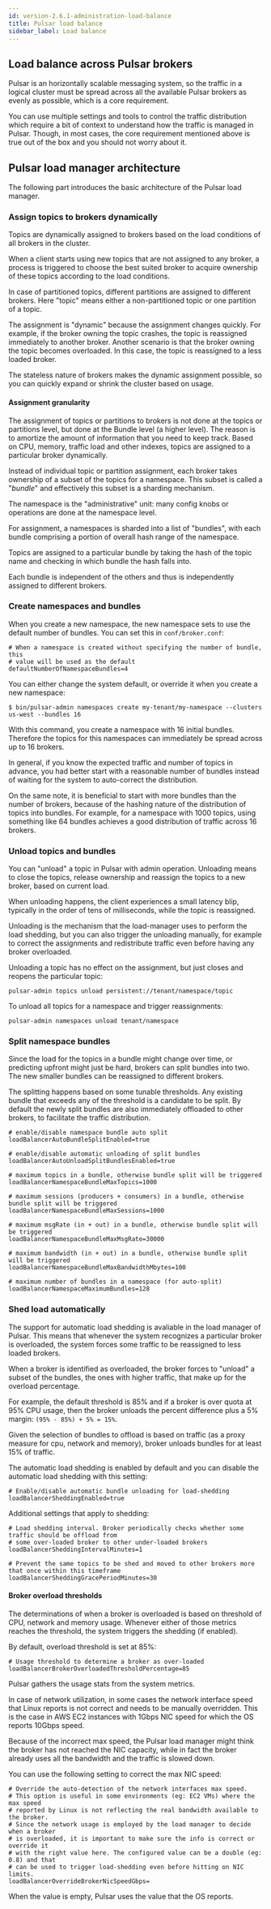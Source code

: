```yaml
---
id: version-2.6.1-administration-load-balance
title: Pulsar load balance
sidebar_label: Load balance
---
```


## Load balance across Pulsar brokers

Pulsar is an horizontally scalable messaging system, so the traffic
in a logical cluster must be spread across all the available Pulsar brokers as evenly as possible, which is a core requirement.

You can use multiple settings and tools to control the traffic distribution which require a bit of context to understand how the traffic is managed in Pulsar. Though, in most cases, the core requirement mentioned above is true out of the box and you should not worry about it. 

## Pulsar load manager architecture

The following part introduces the basic architecture of the Pulsar load manager.

### Assign topics to brokers dynamically

Topics are dynamically assigned to brokers based on the load conditions of all brokers in the cluster.

When a client starts using new topics that are not assigned to any broker, a process is triggered to choose the best suited broker to acquire ownership of these topics according to the load conditions. 

In case of partitioned topics, different partitions are assigned to different brokers. Here "topic" means either a non-partitioned topic or one partition of a topic.

The assignment is "dynamic" because the assignment changes quickly. For example, if the broker owning the topic crashes, the topic is reassigned immediately to another broker. Another scenario is that the broker owning the topic becomes overloaded. In this case, the topic is reassigned to a less loaded broker.

The stateless nature of brokers makes the dynamic assignment possible, so you can quickly expand or shrink the cluster based on usage.

#### Assignment granularity

The assignment of topics or partitions to brokers is not done at the topics or partitions level, but done at the Bundle level (a higher level). The reason is to amortize the amount of information that you need to keep track. Based on CPU, memory, traffic load and other indexes, topics are assigned to a particular broker dynamically. 

Instead of individual topic or partition assignment, each broker takes ownership of a subset of the topics for a namespace. This subset is called a "*bundle*" and effectively this subset is a sharding mechanism.

The namespace is the "administrative" unit: many config knobs or operations are done at the namespace level.

For assignment, a namespaces is sharded into a list of "bundles", with each bundle comprising
a portion of overall hash range of the namespace.

Topics are assigned to a particular bundle by taking the hash of the topic name and checking in which
bundle the hash falls into.

Each bundle is independent of the others and thus is independently assigned to different brokers.

### Create namespaces and bundles

When you create a new namespace, the new namespace sets to use the default number of bundles. You can set this in `conf/broker.conf`:

```properties
# When a namespace is created without specifying the number of bundle, this
# value will be used as the default
defaultNumberOfNamespaceBundles=4
```

You can either change the system default, or override it when you create a new namespace:

```shell
$ bin/pulsar-admin namespaces create my-tenant/my-namespace --clusters us-west --bundles 16
```

With this command, you create a namespace with 16 initial bundles. Therefore the topics for this namespaces can immediately be spread across up to 16 brokers.

In general, if you know the expected traffic and number of topics in advance, you had better start with a reasonable number of bundles instead of waiting for the system to auto-correct the distribution.

On the same note, it is beneficial to start with more bundles than the number of brokers, because of the hashing nature of the distribution of topics into bundles. For example, for a namespace with 1000 topics, using something like 64 bundles achieves a good distribution of traffic across 16 brokers.

### Unload topics and bundles

You can "unload" a topic in Pulsar with admin operation. Unloading means to close the topics,
release ownership and reassign the topics to a new broker, based on current load.

When unloading happens, the client experiences a small latency blip, typically in the order of tens of milliseconds, while the topic is reassigned.

Unloading is the mechanism that the load-manager uses to perform the load shedding, but you can also trigger the unloading manually, for example to correct the assignments and redistribute traffic even before having any broker overloaded.

Unloading a topic has no effect on the assignment, but just closes and reopens the particular topic:

```shell
pulsar-admin topics unload persistent://tenant/namespace/topic
```

To unload all topics for a namespace and trigger reassignments:

```shell
pulsar-admin namespaces unload tenant/namespace
```

### Split namespace bundles 

Since the load for the topics in a bundle might change over time, or predicting upfront might just be hard, brokers can split bundles into two. The new smaller bundles can be reassigned to different brokers.

The splitting happens based on some tunable thresholds. Any existing bundle that exceeds any of the threshold is a candidate to be split. By default the newly split bundles are also immediately offloaded to other brokers, to facilitate the traffic distribution.

```properties
# enable/disable namespace bundle auto split
loadBalancerAutoBundleSplitEnabled=true

# enable/disable automatic unloading of split bundles
loadBalancerAutoUnloadSplitBundlesEnabled=true

# maximum topics in a bundle, otherwise bundle split will be triggered
loadBalancerNamespaceBundleMaxTopics=1000

# maximum sessions (producers + consumers) in a bundle, otherwise bundle split will be triggered
loadBalancerNamespaceBundleMaxSessions=1000

# maximum msgRate (in + out) in a bundle, otherwise bundle split will be triggered
loadBalancerNamespaceBundleMaxMsgRate=30000

# maximum bandwidth (in + out) in a bundle, otherwise bundle split will be triggered
loadBalancerNamespaceBundleMaxBandwidthMbytes=100

# maximum number of bundles in a namespace (for auto-split)
loadBalancerNamespaceMaximumBundles=128
```

### Shed load automatically

The support for automatic load shedding is avaliable in the load manager of Pulsar. This means that whenever the system recognizes a particular broker is overloaded, the system forces some traffic to be reassigned to less loaded brokers.

When a broker is identified as overloaded, the broker forces to "unload" a subset of the bundles, the
ones with higher traffic, that make up for the overload percentage.

For example, the default threshold is 85% and if a broker is over quota at 95% CPU usage, then the broker unloads the percent difference plus a 5% margin: `(95% - 85%) + 5% = 15%`.

Given the selection of bundles to offload is based on traffic (as a proxy measure for cpu, network
and memory), broker unloads bundles for at least 15% of traffic.

The automatic load shedding is enabled by default and you can disable the automatic load shedding with this setting:

```properties
# Enable/disable automatic bundle unloading for load-shedding
loadBalancerSheddingEnabled=true
```

Additional settings that apply to shedding:

```properties
# Load shedding interval. Broker periodically checks whether some traffic should be offload from
# some over-loaded broker to other under-loaded brokers
loadBalancerSheddingIntervalMinutes=1

# Prevent the same topics to be shed and moved to other brokers more that once within this timeframe
loadBalancerSheddingGracePeriodMinutes=30
```

#### Broker overload thresholds

The determinations of when a broker is overloaded is based on threshold of CPU, network and memory usage. Whenever either of those metrics reaches the threshold, the system triggers the shedding (if enabled).

By default, overload threshold is set at 85%:

```properties
# Usage threshold to determine a broker as over-loaded
loadBalancerBrokerOverloadedThresholdPercentage=85
```

Pulsar gathers the usage stats from the system metrics.

In case of network utilization, in some cases the network interface speed that Linux reports is
not correct and needs to be manually overridden. This is the case in AWS EC2 instances with 1Gbps
NIC speed for which the OS reports 10Gbps speed.

Because of the incorrect max speed, the Pulsar load manager might think the broker has not reached the NIC capacity, while in fact the broker already uses all the bandwidth and the traffic is slowed down.

You can use the following setting to correct the max NIC speed:

```properties
# Override the auto-detection of the network interfaces max speed.
# This option is useful in some environments (eg: EC2 VMs) where the max speed
# reported by Linux is not reflecting the real bandwidth available to the broker.
# Since the network usage is employed by the load manager to decide when a broker
# is overloaded, it is important to make sure the info is correct or override it
# with the right value here. The configured value can be a double (eg: 0.8) and that
# can be used to trigger load-shedding even before hitting on NIC limits.
loadBalancerOverrideBrokerNicSpeedGbps=
```

When the value is empty, Pulsar uses the value that the OS reports.

